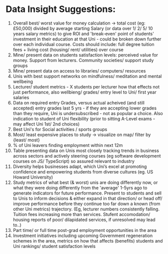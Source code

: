 # Data Insight Suggestions:

1. Overall best/ worst value for money calculation -> total cost (eg: £50,000) divided by average starting Salary (or data over 1/ 2/ 5/ 10 years salary metrics) to give ROI and 'break-even' point of students' investment in their education at that Uni - could be broken down further over each individual course.
Costs should include: full degree tuition fees + living cost (housing/ rent/ utilities) over course
2. Mine/ present data on students satisfaction levels: perceived value for money. Support from lecturers. Community societies/ support study groups
3. Mine/ present data on access to libraries/ computers/ resources
4. Unis with best support networks on mindfulness/ meditation and mental wellbeing 
5. Lecturer/ student metrics - X students per lecturer how that effects not just performance, also wellbieng/ grades/ entry level to Uni/ first year salaries
6. Data on required entry Grades, versus actual acheived (and still accepted) entry grades last 5 yrs - if they are accepting lower grades than they require, Uni is undersubscribed - not as popular a choice. Also indication to student of Uni flexibility (prior to sitting A-Level exams - may affect Uni 1st/ 2nd choices)
7. Best Uni's for Social activities / sports groups
8. Most/ least expensive places to study -> visualize on map/ filter by {least/ most}
9. % of Uni leavers finding employment within next 12m
10. Table presenting data on Unis most closely tracking trends in business across sectors and actively steering courses (eg software development courses on JS/ TypeScript) so assured relevant to industry
11. Diversity helps businesses adapt, which Uni’s excel at promoting confidence and empowering students from diverse cultures (eg. US Howard University)
12. Study metrics of what best (& worst) unis are doing differently now, or what they were doing differently from the 'average' 1-5yrs ago to generate indicators for future performance. Present to students and sell to Unis to inform decisions & either expand in that direction/ or head off/ improve performance before they continue too far down a known (from other Uni metrics) trajectory. (Eg, lecturer numbers consistently falling. Tuition fees increasing more than services. Stufent accomodation/ housing reports of poor/ dilapidated services, if unresolved may lead to..)
13. Part time/ or full time post-grad employment opportunities in the area
14. Investment initiatives including upcoming Government regeneration schemes in the area, metrics on how that affects (benefits) students and Uni rankings/ student satisfaction levels

